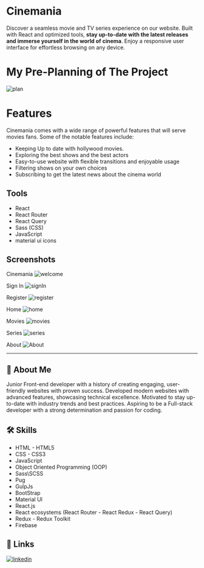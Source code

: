 # Cinemania

Discover a seamless movie and TV series experience on our website. Built with React and optimized tools, **stay up-to-date with the latest releases and immerse yourself in the world of cinema**. Enjoy a responsive user interface for effortless browsing on any device.

# My Pre-Planning of The Project

![plan](./Cinemania%20Plan.png)

# Features

Cinemania comes with a wide range of powerful features that will serve movies fans. Some of the notable features include:

- Keeping Up to date with hollywood movies.
- Exploring the best shows and the best actors
- Easy-to-use website with flexible transitions and enjoyable usage
- Filtering shows on your own choices
- Subscribing to get the latest news about the cinema world

## Tools

- React
- React Router
- React Query
- Sass (CSS)
- JavaScript
- material ui icons

## Screenshots

Cinemania
![welcome](./screenshots/cinemania.png)

Sign In
![signIn](./screenshots/sign%20in.png)

Register
![register](./screenshots/register.png)

Home
![home](./screenshots/home.png)

Movies
![movies](./screenshots/movies.png)

Series
![series](./screenshots/series.png)

About
![About](./screenshots/about.png)

---

## 🚀 About Me

Junior Front-end developer with a history of creating engaging, user-friendly websites with proven success. Developed modern websites with advanced features, showcasing technical excellence. Motivated to stay up-to-date with industry trends and best practices. Aspiring to be a Full-stack developer with a strong determination and passion for coding.

## 🛠 Skills

- HTML - HTML5
- CSS - CSS3
- JavaScript
- Object Oriented Programming (OOP)
- Sass\SCSS
- Pug
- GulpJs
- BootStrap
- Material UI
- React.js
- React ecosystems (React Router - React Redux - React Query)
- Redux - Redux Toolkit
- Firebase

## 🔗 Links

[![linkedin](https://img.shields.io/badge/linkedin-0A66C2?style=for-the-badge&logo=linkedin&logoColor=white)](https://www.linkedin.com/in/abdulrahmanismael/)
